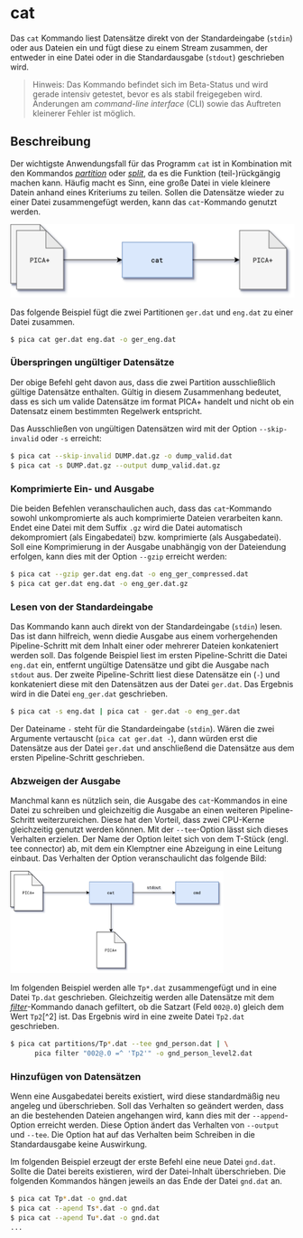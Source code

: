# cat

Das `cat` Kommando liest Datensätze direkt von der Standardeingabe (`stdin`) oder aus Dateien ein
und fügt diese zu einem Stream zusammen, der entweder in eine Datei oder in die Standardausgabe
(`stdout`) geschrieben wird.

> Hinweis: Das Kommando befindet sich im Beta-Status und wird gerade intensiv getestet, bevor
> es als stabil freigegeben wird. Änderungen am _command-line interface_ (CLI) sowie das
> Auftreten kleinerer Fehler ist möglich.

## Beschreibung

Der wichtigste Anwendungsfall für das Programm `cat` ist in Kombination mit den Kommandos
[_partition_] oder [_split_], da es die Funktion (teil-)rückgängig machen kann. Häufig macht es Sinn,
eine große Datei in viele kleinere Datein anhand eines Kriteriums zu teilen. Sollen die Datensätze
wieder zu einer Datei zusammengefügt werden, kann das `cat`-Kommando genutzt werden.

<img src="cat1.png" class="center" />

Das folgende Beispiel fügt die zwei Partitionen `ger.dat` und `eng.dat` zu einer Datei zusammen.

```bash
$ pica cat ger.dat eng.dat -o ger_eng.dat
```

### Überspringen ungültiger Datensätze

Der obige Befehl geht davon aus, dass die zwei Partition ausschließlich gültige Datensätze
enthalten. Gültig in diesem Zusammenhang bedeutet, dass es sich um valide Datensätze im format
PICA+ handelt und nicht ob ein Datensatz einem bestimmten Regelwerk entspricht.

Das Ausschließen von ungültigen Datensätzen wird mit der Option `--skip-invalid` oder `-s` erreicht:

```bash
$ pica cat --skip-invalid DUMP.dat.gz -o dump_valid.dat
$ pica cat -s DUMP.dat.gz --output dump_valid.dat.gz
```

### Komprimierte Ein- und Ausgabe

Die beiden Befehlen veranschaulichen auch, dass das `cat`-Kommando sowohl unkompromierte als auch
komprimierte Dateien verarbeiten kann. Endet eine Datei mit dem Suffix `.gz` wird die Datei automatisch
dekompromiert (als Eingabedatei) bzw. komprimierte (als Ausgabedatei). Soll eine Komprimierung in der
Ausgabe unabhängig von der Dateiendung erfolgen, kann dies mit der Option `--gzip` erreicht werden:

```bash
$ pica cat --gzip ger.dat eng.dat -o eng_ger_compressed.dat
$ pica cat ger.dat eng.dat -o eng_ger.dat.gz
```

### Lesen von der Standardeingabe

Das Kommando kann auch direkt von der Standardeingabe (`stdin`) lesen. Das ist dann hilfreich, wenn
diedie Ausgabe aus einem vorhergehenden Pipeline-Schritt mit dem Inhalt einer oder mehrerer Dateien
konkateniert werden soll. Das folgende Beispiel liest im ersten Pipeline-Schritt die Datei `eng.dat`
ein, entfernt ungültige Datensätze und gibt die Ausgabe nach `stdout` aus. Der zweite Pipeline-Schritt
liest diese Datensätze ein (`-`) und konkateniert diese mit den Datensätzen aus der Datei `ger.dat`.
Das Ergebnis wird in die Datei `eng_ger.dat` geschrieben.

```bash
$ pica cat -s eng.dat | pica cat - ger.dat -o eng_ger.dat
```

Der Dateiname `-` steht für die Standardeingabe (`stdin`). Wären die zwei Argumente vertauscht
(`pica cat ger.dat -`), dann würden erst die Datensätze aus der Datei `ger.dat` und anschließend die
Datensätze aus dem ersten Pipeline-Schritt geschrieben.

### Abzweigen der Ausgabe

Manchmal kann es nützlich sein, die Ausgabe des `cat`-Kommandos in eine Datei zu schreiben und
gleichzeitig die Ausgabe an einen weiteren Pipeline-Schritt weiterzureichen. Diese hat den Vorteil,
dass zwei CPU-Kerne gleichzeitig genutzt werden können. Mit der `--tee`-Option lässt sich dieses
Verhalten erzielen. Der Name der Option leitet sich von dem T-Stück (engl. tee connector) ab, mit
dem ein Klemptner eine Abzeigung in eine Leitung einbaut. Das Verhalten der Option veranschaulicht
das folgende Bild:

<img src="cat2.png" class="center" style="width: 75%" />

Im folgenden Beispiel werden alle `Tp*.dat` zusammengefügt und in eine Datei `Tp.dat` geschrieben.
Gleichzeitig werden alle Datensätze mit dem [_filter_]-Kommando danach gefiltert, ob die Satzart
(Feld `002@.0`) gleich dem Wert `Tp2`[^2] ist. Das Ergebnis wird in eine zweite Datei `Tp2.dat`
geschrieben.

```bash
$ pica cat partitions/Tp*.dat --tee gnd_person.dat | \
      pica filter "002@.0 =^ 'Tp2'" -o gnd_person_level2.dat
```

### Hinzufügen von Datensätzen

Wenn eine Ausgabedatei bereits existiert, wird diese standardmäßig neu angeleg und überschrieben.
Soll das Verhalten so geändert werden, dass an die bestehenden Dateien angehangen wird, kann dies
mit der `--append`-Option erreicht werden. Diese Option ändert das Verhalten von `--output` und
`--tee`. Die Option hat auf das Verhalten beim Schreiben in die Standardausgabe keine Auswirkung.


Im folgenden Beispiel erzeugt der erste Befehl eine neue Datei `gnd.dat`. Sollte die Datei bereits
existieren, wird der Datei-Inhalt überschrieben. Die folgenden Kommandos hängen jeweils an das Ende
der Datei `gnd.dat` an.

```bash
$ pica cat Tp*.dat -o gnd.dat
$ pica cat --apend Ts*.dat -o gnd.dat
$ pica cat --apend Tu*.dat -o gnd.dat
...
```

[_filter_]: filter.md
[_partition_]: partition.md
[_split_]: split.md


